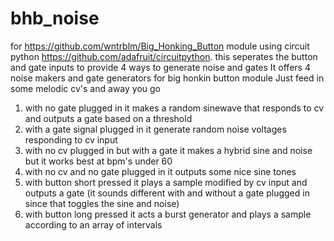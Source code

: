 # bhb_noise
for https://github.com/wntrblm/Big_Honking_Button module using circuit python https://github.com/adafruit/circuitpython.
this seperates the button and gate inputs to provide 4 ways to generate noise and gates
It offers 4 noise makers and gate generators for big honkin button module
Just feed in some melodic cv's and away you go
1. with no gate plugged in it makes a random sinewave that responds to cv and outputs a gate based on a threshold
2. with a gate signal plugged in it generate random noise voltages responding to cv input
3. with no cv plugged in but with a gate it makes a hybrid sine and noise but it works best at bpm's under 60
4. with no cv and no gate plugged in it outputs some nice sine tones
5. with button short pressed it plays a sample modified by cv input and outputs a gate (it sounds different with and without a gate plugged in since that toggles the sine and noise)
6. with button long pressed it acts a burst generator and plays a sample according to an array of intervals

